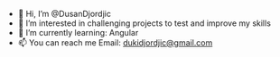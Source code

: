 - 👋 Hi, I’m @DusanDjordjic
- 👀 I’m interested in challenging projects to test and improve my skills
- 🌱 I’m currently learning: Angular
- 📫 You can reach me Email: dukidjordjic@gmail.com


